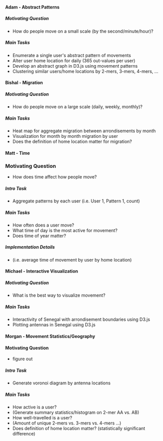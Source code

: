 #### Adam - Abstract Patterns   
##### Motivating Question     
* How do people move on a small scale (by the second/minute/hour)?    

##### Main Tasks   
* Enumerate a single user's abstract pattern of movements
* Alter user home location for daily (365 out-values per user)
* Develop an abstract graph in D3.js using movement patterns
* Clustering similar users/home locations by 2-mers, 3-mers, 4-mers, ...

#### Bishal - Migration  
##### Motivating Question  
* How do people move on a large scale (daily, weekly, monthly)?

##### Main Tasks
* Heat map for aggregate migration between arrondisements by month
* Visualization for month by month migration by user
* Does the definition of home location matter for migration?

#### Matt - Time
### Motivating Question  
* How does time affect how people move?

##### Intro Task
* Aggregate patterns by each user (i.e. User 1, Pattern 1, count)   

##### Main Tasks
* How often does a user move?
* What time of day is the most active for movement?
* Does time of year matter?

##### Implementation Details
* (i.e. average time of movement by user by home location)

#### Michael - Interactive Visualization     
##### Motivating Question   
* What is the best way to visualize movement?   

##### Main Tasks   
* Interactivity of Senegal with arrondisement boundaries using D3.js   
* Plotting antennas in Senegal using D3.js

#### Morgan - Movement Statistics/Geography
#### Motivating Question  
* figure out   

##### Intro Task   
* Generate voronoi diagram by antenna locations  

##### Main Tasks   
* How active is a user? 
* (Generate summary statistics/histogram on 2-mer AA vs. AB)
* How well-travelled is a user?
* (Amount of unique 2-mers vs. 3-mers vs. 4-mers ...)
* Does definition of home location matter? (statistically significant difference)





